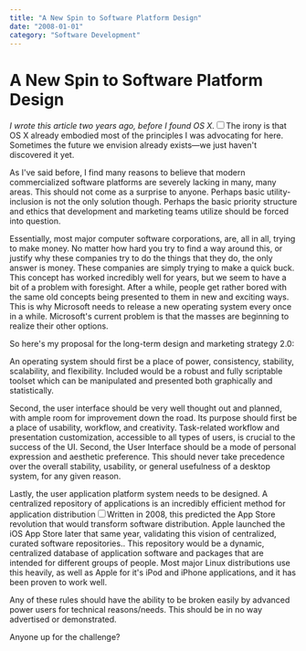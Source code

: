 ```yaml
---
title: "A New Spin to Software Platform Design"
date: "2008-01-01"
category: "Software Development"
---
```


# A New Spin to Software Platform Design

*I wrote this article two years ago, before I found OS X.*<label for="sn-osx-discovery" class="margin-toggle sidenote-number"></label><input type="checkbox" id="sn-osx-discovery" class="margin-toggle"/><span class="sidenote">The irony is that OS X already embodied most of the principles I was advocating for here. Sometimes the future we envision already exists—we just haven't discovered it yet.</span>

 As I've said before, I find many reasons to believe that modern commercialized software platforms are severely lacking in many, many areas. This should not come as a surprise to anyone. Perhaps basic utility\-inclusion is not the only solution though. Perhaps the basic priority structure and ethics that development and marketing teams utilize should be forced into question.

 Essentially, most major computer software corporations, are, all in all, trying to make money. No matter how hard you try to find a way around this, or justify why these companies try to do the things that they do, the only answer is money. These companies are simply trying to make a quick buck. This concept has worked incredibly well for years, but we seem to have a bit of a problem with foresight. After a while, people get rather bored with the same old concepts being presented to them in new and exciting ways. This is why Microsoft needs to release a new operating system every once in a while. Microsoft's current problem is that the masses are beginning to realize their other options.

 So here's my proposal for the long\-term design and marketing strategy 2\.0:

 An operating system should first be a place of power, consistency, stability, scalability, and flexibility. Included would be a robust and fully scriptable toolset which can be manipulated and presented both graphically and statistically.

 Second, the user interface should be very well thought out and planned, with ample room for improvement down the road. Its purpose should first be a place of usability, workflow, and creativity. Task\-related workflow and presentation customization, accessible to all types of users, is crucial to the success of the UI. Second, the User Interface should be a mode of personal expression and aesthetic preference. This should never take precedence over the overall stability, usability, or general usefulness of a desktop system, for any given reason.

 Lastly, the user application platform system needs to be designed. A centralized repository of applications is an incredibly efficient method for application distribution<label for="sn-app-store" class="margin-toggle sidenote-number"></label><input type="checkbox" id="sn-app-store" class="margin-toggle"/><span class="sidenote">Written in 2008, this predicted the App Store revolution that would transform software distribution. Apple launched the iOS App Store later that same year, validating this vision of centralized, curated software repositories.</span>. This repository would be a dynamic, centralized database of application software and packages that are intended for different groups of people. Most major Linux distributions use this heavily, as well as Apple for it's iPod and iPhone applications, and it has been proven to work well.

 Any of these rules should have the ability to be broken easily by advanced power users for technical reasons/needs. This should be in no way advertised or demonstrated.

 Anyone up for the challenge?